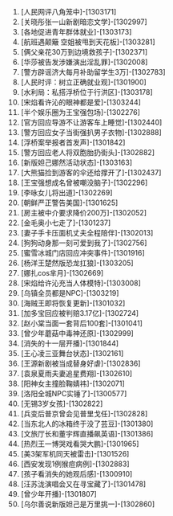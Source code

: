 
1. [人民网评八角笼中]-[1303171]
1. [关晓彤张一山新剧暗恋文学]-[1302997]
1. [各地促进青年群体就业]-[1303173]
1. [航班遇颠簸 空姐被甩到天花板]-[1303281]
1. [俩父亲花30万到边境救孩子]-[1302371]
1. [华莎被告发涉嫌演出淫乱罪]-[1302008]
1. [警方辟谣济大每月补助留学生3万]-[1302783]
1. [人民时评：树立正确就业观]-[1301900]
1. [水利局：私搭浮桥位于行洪区]-[1303178]
1. [宋焰看许沁的眼神都是爱]-[1303244]
1. [半个娱乐圈为王宝强包场]-[1302276]
1. [官方回应导游不让游客车上睡觉]-[1302440]
1. [警方回应女子当街强扒男子衣物]-[1302888]
1. [浮桥案举报者首发声]-[1301842]
1. [警方回应老人将双胞胎扔街头]-[1302882]
1. [新版妲己娜然活动状态]-[1303163]
1. [大熊猫捡到游客的伞还给撑开了]-[1302437]
1. [王宝强想成名曾被嘲没脑子]-[1302296]
1. [李咏女儿将出道]-[1302269]
1. [朝鲜严正警告美国]-[1301625]
1. [房主被中介要求降价200万]-[1302052]
1. [金毛奥小七走了]-[1301237]
1. [妻子手卡压面机丈夫全程陪伴]-[1302013]
1. [狗狗动身那一刻可爱到我了]-[1302756]
1. [蜜雪冰城门店回应冲突事件]-[1301916]
1. [杨洋王楚然版恐龙扛狼]-[1303205]
1. [娜扎cos芈月]-[1302669]
1. [宋焰给许沁充当人体模特]-[1303008]
1. [乌镇全员都是NPC]-[1303219]
1. [海贼王即将恢复更新]-[1301032]
1. [加多宝回应被判赔3.17亿]-[1302724]
1. [赵小棠当面一套背后100套]-[1301041]
1. [曾少年蘑菇中毒神还原]-[1302999]
1. [消失的十一层开播]-[1301844]
1. [王心凌三亚舞台状态]-[1302161]
1. [王源新剧被当成替身好虐]-[1302836]
1. [袁泉夏雨夫妻追星费翔]-[1302610]
1. [阳神女主撞脸鞠婧祎]-[1302071]
1. [洛阳全城NPC实锤了]-[1300577]
1. [无锡3岁女孩]-[1302822]
1. [兵变后普京曾会见普里戈任]-[1302828]
1. [当东北人的冰箱终于没了芸豆]-[1301380]
1. [文旅厅长和董宇辉直播飙英语]-[1301386]
1. [热烈王一博哭戏看哭大鹏]-[1301965]
1. [美3架军机同天被雷击]-[1301526]
1. [西安发现1例猴痘病例]-[1302883]
1. [孩子看消失的她观后感]-[1300910]
1. [汪苏泷演唱会又在寻宝藏了]-[1301478]
1. [曾少年开播]-[1301807]
1. [乌尔善说新版妲己是万里挑一]-[1302860]